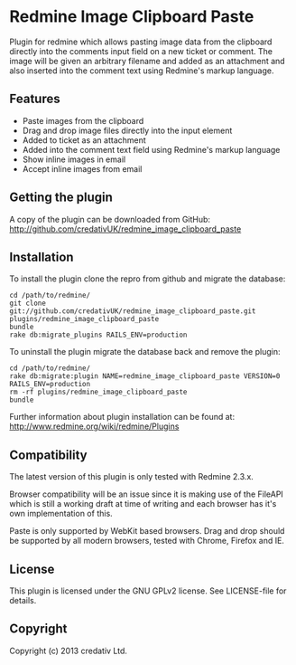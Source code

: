 # Redmine Image Clipboard Paste

Plugin for redmine which allows pasting image data from the clipboard directly into the comments input field on a new ticket or comment. The image will be given an arbitrary filename and added as an attachment and also inserted into the comment text using Redmine's markup language.

## Features

* Paste images from the clipboard
* Drag and drop image files directly into the input element
* Added to ticket as an attachment
* Added into the comment text field using Redmine's markup language
* Show inline images in email
* Accept inline images from email

## Getting the plugin

A copy of the plugin can be downloaded from GitHub: http://github.com/credativUK/redmine_image_clipboard_paste

## Installation

To install the plugin clone the repro from github and migrate the database:

```
cd /path/to/redmine/
git clone git://github.com/credativUK/redmine_image_clipboard_paste.git plugins/redmine_image_clipboard_paste
bundle
rake db:migrate_plugins RAILS_ENV=production
```

To uninstall the plugin migrate the database back and remove the plugin:

```
cd /path/to/redmine/
rake db:migrate:plugin NAME=redmine_image_clipboard_paste VERSION=0 RAILS_ENV=production
rm -rf plugins/redmine_image_clipboard_paste
bundle
```

Further information about plugin installation can be found at: http://www.redmine.org/wiki/redmine/Plugins

## Compatibility

The latest version of this plugin is only tested with Redmine 2.3.x.

Browser compatibility will be an issue since it is making use of the FileAPI which is still a working draft at time of writing and each browser has it's own implementation of this.

Paste is only supported by WebKit based browsers.
Drag and drop should be supported by all modern browsers, tested with Chrome, Firefox and IE.

## License

This plugin is licensed under the GNU GPLv2 license. See LICENSE-file for details.

## Copyright

Copyright (c) 2013 credativ Ltd.

